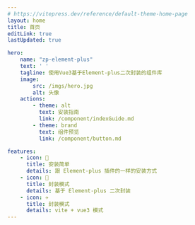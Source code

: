 ```yaml
---
# https://vitepress.dev/reference/default-theme-home-page
layout: home
title: 首页
editLink: true
lastUpdated: true

hero:
    name: "zp-element-plus"
    text: ' '
    tagline: 使用Vue3基于Element-plus二次封装的组件库
    image:
        src: /imgs/hero.jpg
        alt: 头像
    actions:
        - theme: alt
          text: 安装指南
          link: /component/indexGuide.md
        - theme: brand
          text: 组件预览
          link: /component/button.md

features:
    - icon: 🧩
      title: 安装简单
      details: 跟 Element-plus 插件的一样的安装方式
    - icon: 🔨
      title: 封装模式
      details: 基于 Element-plus 二次封装
    - icon: ✈️
      title: 封装模式
      details: vite + vue3 模式
---
```


<p></p>
